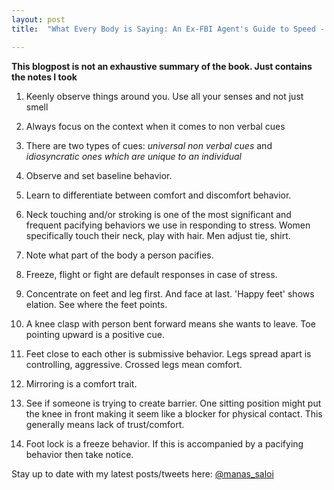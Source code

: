 ```yaml
---
layout: post
title:  "What Every Body is Saying: An Ex-FBI Agent's Guide to Speed - Reading People by Joe Navarro,  Marvin Karlins"

---
```


**This blogpost is not an exhaustive summary of the book. Just contains the notes I took**  

1. Keenly observe things around you. Use all your senses and not just smell

1. Always focus on the context when it comes to non verbal cues

1. There are two types of cues: *universal non verbal cues* and *idiosyncratic ones which are unique to an individual*

1. Observe and set baseline behavior.

1. Learn to differentiate between comfort and discomfort behavior.

1. Neck touching and/or stroking is one of the most significant and frequent pacifying behaviors we use in responding to stress. Women specifically touch their neck, play with hair. Men adjust tie, shirt.

1. Note what part of the body a person pacifies.

1. Freeze, flight or fight are default responses in case of stress.

1. Concentrate on feet and leg first. And face at last. 'Happy feet' shows elation. See where the feet points.

1. A knee clasp with person bent forward means she wants to leave. Toe pointing upward is a positive cue.

1. Feet close to each other is submissive behavior. Legs spread apart is controlling, aggressive. Crossed legs mean comfort.

1. Mirroring is a comfort trait.

1. See if someone is trying to create barrier. One sitting position might put the knee in front making it seem like a blocker for physical contact. This generally means lack of trust/comfort.

1. Foot lock is a freeze behavior. If this is accompanied by a pacifying behavior then take notice.

Stay up to date with my latest posts/tweets here: [@manas_saloi](http://twitter.com/manas_saloi)

